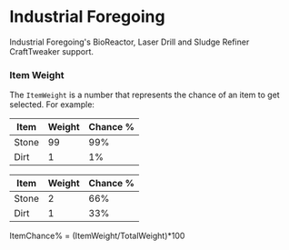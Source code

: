 # Industrial Foregoing

Industrial Foregoing's BioReactor, Laser Drill and Sludge Refiner CraftTweaker support.

### Item Weight

The `ItemWeight` is a number that represents the chance of an item to get selected. For example:

| Item  | Weight | Chance % |
| ----- | ------ | -------- |
| Stone | 99     | 99%      |
| Dirt  | 1      | 1%       |

| Item  | Weight | Chance % |
| ----- | ------ | -------- |
| Stone | 2      | 66%      |
| Dirt  | 1      | 33%      |

ItemChance% = (ItemWeight/TotalWeight)*100